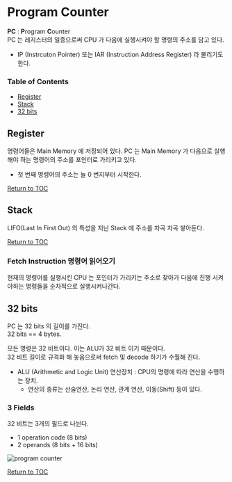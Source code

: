 # Program Counter 
**PC** : **P**rogram **C**ounter  
PC 는 레지스터의 일종으로써 CPU 가 다음에 실행시켜야 할 명령의 주소를 담고 있다.  
* IP (Instrcuton Pointer) 또는 IAR (Instruction Address Register) 라 불리기도 한다.

### Table of Contents
* [Register](#register)
* [Stack](#stack)
* [32 bits](#32-bits)


## Register  
명령어들은 Main Memory 에 저장되어 있다. PC 는 Main Memory 가 다음으로 실행해야 하는 명령어의 주소를 포인터로 가리키고 있다.  
* 첫 번째 명령어의 주소는 늘 0 번지부터 시작한다.  

[Return to TOC](#table-of-contents)


## Stack
LIFO(Last In First Out) 의 특성을 지닌 Stack 에 주소를 차곡 차곡 쌓아둔다. 

[Return to TOC](#table-of-contents)


### Fetch Instruction 명령어 읽어오기
현재의 명령어를 실행시킨 CPU 는 포인터가 가리키는 주소로 찾아가 다음에 진행 시켜야하는 명령들을 순차적으로 실행시켜나간다. 


## 32 bits  
PC 는 32 bits 의 길이를 가진다.  
32 bits == 4 bytes.  

모든 명령은 32 비트이다. 이는 ALU가 32 비트 이기 때문이다.  
32 비트 길이로 규격화 해 놓음으로써 fetch 및 decode 하기가 수월해 진다.
* ALU (Arithmetic and Logic Unit) 연산장치 : CPU의 명령에 따라 연산을 수행하는 장치.
  * 연산의 종류는 산술연산, 논리 연산, 관계 연산, 이동(Shift) 등이 있다.

### 3 Fields
32 비트는 3개의 필드로 나뉜다.  
* 1 operation code (8 bits)
* 2 operands (8 bits + 16 bits)

![program counter](https://user-images.githubusercontent.com/48475824/78615771-53461a80-78ad-11ea-9bf4-1adc8d491afe.png)

[Return to TOC](#table-of-contents)